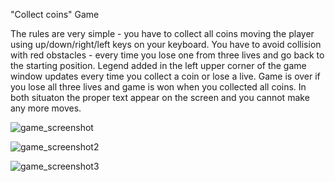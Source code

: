 
"Collect coins" Game

The rules are very simple - you have to collect all coins moving the player using up/down/right/left keys on your keyboard. You have to avoid collision with red obstacles - every time you lose one from three lives and go back to the starting position. 
Legend added in the left upper corner of the game window updates every time you collect a coin or lose a live.
Game is over if you lose all three lives and game is won when you collected all coins. In both situaton the proper text appear on the screen and you cannot make any more moves.

![game_screenshot](https://user-images.githubusercontent.com/121691364/214567897-766e14db-fb50-4ee7-8b6a-e2f066381df4.PNG)

![game_screenshot2](https://user-images.githubusercontent.com/121691364/214570669-79231716-54cf-4095-b73a-2fdca308a3e7.PNG)

![game_screenshot3](https://user-images.githubusercontent.com/121691364/214570820-c1e97954-172f-4d0f-b8c6-b7ca59b091cd.PNG)
